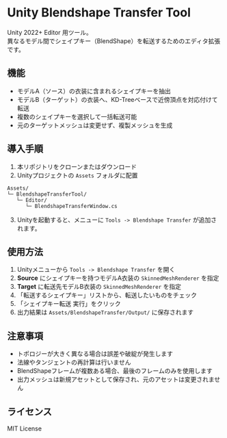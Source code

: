 # Unity Blendshape Transfer Tool

Unity 2022+ Editor 用ツール。  
異なるモデル間でシェイプキー（BlendShape）を転送するためのエディタ拡張です。

## 機能
- モデルA（ソース）の衣装に含まれるシェイプキーを抽出
- モデルB（ターゲット）の衣装へ、KD-Treeベースで近傍頂点を対応付けて転送
- 複数のシェイプキーを選択して一括転送可能
- 元のターゲットメッシュは変更せず、複製メッシュを生成

## 導入手順
1. 本リポジトリをクローンまたはダウンロード
2. Unityプロジェクトの `Assets` フォルダに配置
```
Assets/
└─ BlendshapeTransferTool/
   └─ Editor/
      └─ BlendshapeTransferWindow.cs
```
3. Unityを起動すると、メニューに `Tools -> Blendshape Transfer` が追加されます。

## 使用方法
1. Unityメニューから `Tools -> Blendshape Transfer` を開く
2. **Source** にシェイプキーを持つモデルA衣装の `SkinnedMeshRenderer` を指定
3. **Target** に転送先モデルB衣装の `SkinnedMeshRenderer` を指定
4. 「転送するシェイプキー」リストから、転送したいものをチェック
5. 「シェイプキー転送 実行」をクリック
6. 出力結果は `Assets/BlendshapeTransfer/Output/` に保存されます

## 注意事項
- トポロジーが大きく異なる場合は誤差や破綻が発生します
- 法線やタンジェントの再計算は行いません
- BlendShapeフレームが複数ある場合、最後のフレームのみを使用します
- 出力メッシュは新規アセットとして保存され、元のアセットは変更されません

## ライセンス
MIT License
